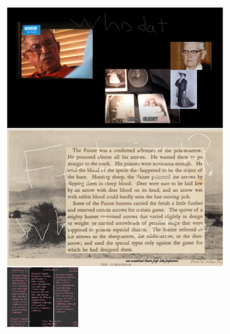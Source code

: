 <img src="whodat.png"></img>
<img src="Popcorn_fetish_in_the_cornfield.png"></img><img src="DOUGHERTY.png" WIDTH="33%"></img>
